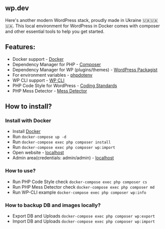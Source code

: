 ## wp.dev
Here's another modern WordPress stack, proudly made in Ukraine 🇺🇦🇺🇦🇺🇦. 
This local environment for WordPress in Docker comes with composer and other essential tools to help you get started.

## Features:

* Docker support - [Docker](https://www.docker.com/)
* Dependency Manager for PHP - [Composer](https://getcomposer.org/)
* Dependency Manager for WP (plugins/themes) - [WordPress Packagist](https://wpackagist.org/)
* For environment variables - [phpdotenv](https://github.com/vlucas/phpdotenv)
* WP CLI support - [WP CLI](http://wp-cli.org/)
* PHP Code Style for WordPress - [Coding Standards](https://make.wordpress.org/core/handbook/best-practices/coding-standards/php/)
* PHP Mess Detector - [Mess Detector](https://phpmd.org/)

## How to install?

### Install with Docker
* Install [Docker](https://www.docker.com/)
* Run ```docker-compose up -d```
* Run ```docker-compose exec php composer install```
* Run ```docker-compose exec php composer wp:import```
* Open website - [localhost](http://localhost/)
* Admin area(credentials: admin/admin) - [localhost](http://localhost/wp/wp-admin)

### How to use?

* Run PHP Code Style check ```docker-compose exec php composer cs```
* Run PHP Mess Detector check ```docker-compose exec php composer md```
* Run WP-CLI example ```docker-compose exec php composer wp:info```

### How to backup DB and images locally?

* Export DB and Uploads ```docker-compose exec php composer wp:export```
* Import DB and Uploads ```docker-compose exec php composer wp:import```
